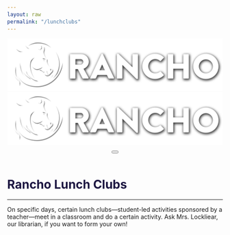 ```yaml
---
layout: raw
permalink: "/lunchclubs"
---
```


<!DOCTYPE html><html lang="en"><head><title>Lunch Clubs | Rancho S.J. Middle School ASB</title><meta charset="utf-8"><meta name="viewport" content="width=device-width,initial-scale=1,shrink-to-fit=no"><meta name="author" content="Rancho ASB"><meta name="description" content="Lunch clubs at Rancho are a great way for people to find new interests (one of those interests might be looking at the description of a random page you find online; we should make a lunch club for that)."><link rel="shortcut icon" href="assets/images/favicon.png"><link rel="stylesheet" type="text/css" href="assets/css/style.css"></head><body><header class="navbar-light fixed-top header-static bg-mode"><nav class="navbar navbar-expand-lg"><div class="container"><a class="navbar-brand" href=""><img class="light-mode-item navbar-brand-item" src="assets/images/navbar.png" alt="logo"> <img class="dark-mode-item navbar-brand-item" src="assets/images/navbar.png" alt="logo"></a><button class="navbar-toggler ms-auto icon-md btn btn-light p-0" type="button" data-bs-toggle="collapse" data-bs-target="#navbarCollapse" aria-controls="navbarCollapse" aria-expanded="false" aria-label="Toggle navigation"><span class="navbar-toggler-animation"><span></span><span></span><span></span></span></button><div class="collapse navbar-collapse" id="navbarCollapse"><div id="navbarhtml"></div></div></div></nav></header><main><div class="container"><h1 class="display-2" style="color:#1c1641">Rancho Lunch Clubs</h1><hr><p class="lead">On specific days, certain lunch clubs—student-led activities sponsored by a teacher—meet in a classroom and do a certain activity. Ask Mrs. Lockliear, our librarian, if you want to form your own!</p><div class="accordion"></div></div></main><script src="assets/vendor/bootstrap/dist/js/bootstrap.bundle.min.js"></script><script>fetch("https://script.google.com/macros/s/AKfycbwoygN-ilaOfgUP-IxC06fvY4bp9R_JovxMHem--ROxFbvuG1zG4xCEUREmxz1XrpecgA/exec").then(e=>e.text()).then(e=>{navbarhtml.outerHTML=e;});fetch("https://script.google.com/macros/s/AKfycbwDZeax8VCe4McdwwH_Z12bdKgo88JbGnm1lCCTYJ0WhLfNJD9sAB4H2ntML9W0dI4zMQ/exec").then(e=>e.text()).then(data=>{accordion.outerHTML=data});</script></body></html>
